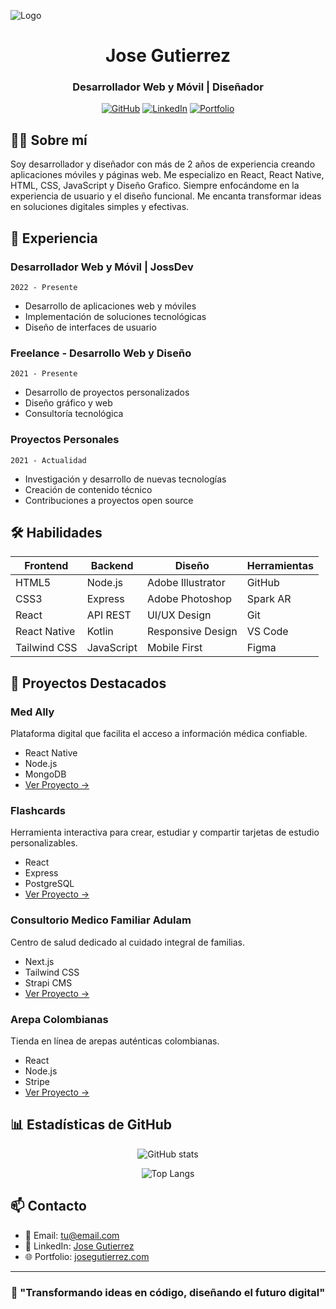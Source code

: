 ![Logo](https://www.canva.com/design/DAGWMC7SXFQ/uZYELtmJUhqyJoFrNGbbMg/view?utm_content=DAGWMC7SXFQ&utm_campaign=designshare&utm_medium=link&utm_source=editor)


<div align="center">

# Jose Gutierrez
### Desarrollador Web y Móvil | Diseñador

[![GitHub](https://img.shields.io/badge/GitHub-100000?style=for-the-badge&logo=github&logoColor=white)](https://github.com/yourusername)
[![LinkedIn](https://img.shields.io/badge/LinkedIn-0077B5?style=for-the-badge&logo=linkedin&logoColor=white)](https://linkedin.com/in/yourusername)
[![Portfolio](https://img.shields.io/badge/Portfolio-000000?style=for-the-badge&logo=About.me&logoColor=white)](https://yourportfolio.com)

</div>

## 👨‍💻 Sobre mí

Soy desarrollador y diseñador con más de 2 años de experiencia creando aplicaciones móviles y páginas web. Me especializo en React, React Native, HTML, CSS, JavaScript y Diseño Grafico. Siempre enfocándome en la experiencia de usuario y el diseño funcional. Me encanta transformar ideas en soluciones digitales simples y efectivas.

## 💼 Experiencia

### Desarrollador Web y Móvil | JossDev
`2022 - Presente`
- Desarrollo de aplicaciones web y móviles
- Implementación de soluciones tecnológicas
- Diseño de interfaces de usuario

### Freelance - Desarrollo Web y Diseño
`2021 - Presente`
- Desarrollo de proyectos personalizados
- Diseño gráfico y web
- Consultoría tecnológica

### Proyectos Personales
`2021 - Actualidad`
- Investigación y desarrollo de nuevas tecnologías
- Creación de contenido técnico
- Contribuciones a proyectos open source

## 🛠 Habilidades

<div align="center">

| Frontend | Backend | Diseño | Herramientas |
|----------|---------|--------|--------------|
| HTML5    | Node.js | Adobe Illustrator | GitHub |
| CSS3     | Express | Adobe Photoshop   | Spark AR |
| React    | API REST| UI/UX Design      | Git |
| React Native | Kotlin | Responsive Design | VS Code |
| Tailwind CSS | JavaScript | Mobile First | Figma |

</div>

## 🚀 Proyectos Destacados

### Med Ally
Plataforma digital que facilita el acceso a información médica confiable.
- React Native
- Node.js
- MongoDB
- [Ver Proyecto →](https://proyecto1.com)

### Flashcards
Herramienta interactiva para crear, estudiar y compartir tarjetas de estudio personalizables.
- React
- Express
- PostgreSQL
- [Ver Proyecto →](https://proyecto2.com)

### Consultorio Medico Familiar Adulam
Centro de salud dedicado al cuidado integral de familias.
- Next.js
- Tailwind CSS
- Strapi CMS
- [Ver Proyecto →](https://proyecto3.com)

### Arepa Colombianas
Tienda en línea de arepas auténticas colombianas.
- React
- Node.js
- Stripe
- [Ver Proyecto →](https://proyecto4.com)

## 📊 Estadísticas de GitHub

<div align="center">

![GitHub stats](https://github-readme-stats.vercel.app/api?username=yourusername&show_icons=true&theme=radical)

![Top Langs](https://github-readme-stats.vercel.app/api/top-langs/?username=yourusername&layout=compact&theme=radical)

</div>

## 📫 Contacto

- 📧 Email: [tu@email.com](mailto:tu@email.com)
- 💼 LinkedIn: [Jose Gutierrez](https://linkedin.com/in/yourusername)
- 🌐 Portfolio: [josegutierrez.com](https://tusitio.com)

<div align="center">

---

### 💪 "Transformando ideas en código, diseñando el futuro digital"

</div>
